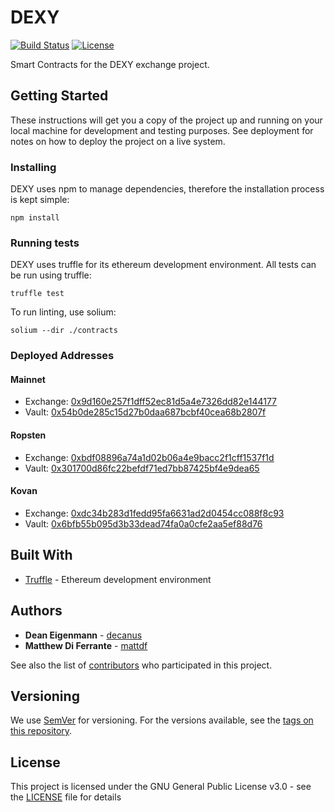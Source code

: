 # DEXY

[![Build Status](https://travis-ci.com/DexyProject/protocol.svg)](https://travis-ci.com/DexyProject/protocol) [![License](https://img.shields.io/badge/License-GPL--3.0-blue.svg)](LICENSE)

Smart Contracts for the DEXY exchange project.

## Getting Started

These instructions will get you a copy of the project up and running on your local machine for development and testing purposes. See deployment for notes on how to deploy the project on a live system.

### Installing

DEXY uses npm to manage dependencies, therefore the installation process is kept simple:

```
npm install
```

### Running tests

DEXY uses truffle for its ethereum development environment. All tests can be run using truffle:

```
truffle test
```

To run linting, use solium:

```
solium --dir ./contracts
```

### Deployed Addresses

#### Mainnet
 - Exchange: [0x9d160e257f1dff52ec81d5a4e7326dd82e144177](https://etherscan.io/address/0x9d160e257f1dff52ec81d5a4e7326dd82e144177)
 - Vault: [0x54b0de285c15d27b0daa687bcbf40cea68b2807f](https://etherscan.io/address/0x54b0de285c15d27b0daa687bcbf40cea68b2807f)

#### Ropsten
 - Exchange: [0xbdf08896a74a1d02b06a4e9bacc2f1cff1537f1d](https://ropsten.etherscan.io/address/0xbdf08896a74a1d02b06a4e9bacc2f1cff1537f1d)
 - Vault: [0x301700d86fc22befdf71ed7bb87425bf4e9dea65](https://ropsten.etherscan.io/address/0x301700d86fc22befdf71ed7bb87425bf4e9dea65)

#### Kovan
 - Exchange: [0xdc34b283d1fedd95fa6631ad2d0454cc088f8c93](https://kovan.etherscan.io/address/0xdc34b283d1fedd95fa6631ad2d0454cc088f8c93)
 - Vault: [0x6bfb55b095d3b33dead74fa0a0cfe2aa5ef88d76](https://kovan.etherscan.io/address/0x6bfb55b095d3b33dead74fa0a0cfe2aa5ef88d76)

## Built With
* [Truffle](https://github.com/trufflesuite/truffle) - Ethereum development environment 

## Authors

* **Dean Eigenmann** - [decanus](https://github.com/decanus)
* **Matthew Di Ferrante** - [mattdf](https://github.com/mattdf)

See also the list of [contributors](https://github.com/DexyProject/contracts/contributors) who participated in this project.

## Versioning

We use [SemVer](http://semver.org/) for versioning. For the versions available, see the [tags on this repository](https://github.com/DexyProject/contracts/tags).

## License

This project is licensed under the GNU General Public License v3.0 - see the [LICENSE](LICENSE) file for details
